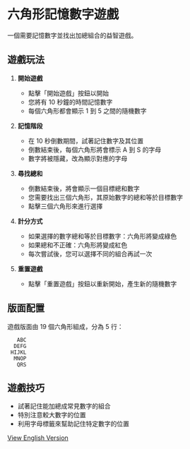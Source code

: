# 六角形記憶數字遊戲

一個需要記憶數字並找出加總組合的益智遊戲。

## 遊戲玩法

1. **開始遊戲**
   - 點擊「開始遊戲」按鈕以開始
   - 您將有 10 秒鐘的時間記憶數字
   - 每個六角形都會顯示 1 到 5 之間的隨機數字

2. **記憶階段**
   - 在 10 秒倒數期間，試著記住數字及其位置
   - 倒數結束後，每個六角形將會標示 A 到 S 的字母
   - 數字將被隱藏，改為顯示對應的字母

3. **尋找總和**
   - 倒數結束後，將會顯示一個目標總和數字
   - 您需要找出三個六角形，其原始數字的總和等於目標數字
   - 點擊三個六角形來進行選擇

4. **計分方式**
   - 如果選擇的數字總和等於目標數字：六角形將變成綠色
   - 如果總和不正確：六角形將變成紅色
   - 每次嘗試後，您可以選擇不同的組合再試一次

5. **重置遊戲**
   - 點擊「重置遊戲」按鈕以重新開始，產生新的隨機數字

## 版面配置

遊戲版面由 19 個六角形組成，分為 5 行：
```
   ABC
  DEFG
 HIJKL
  MNOP
   QRS
```

## 遊戲技巧

- 試著記住能加總成常見數字的組合
- 特別注意較大數字的位置
- 利用字母標籤來幫助記住特定數字的位置

[View English Version](README.md)
